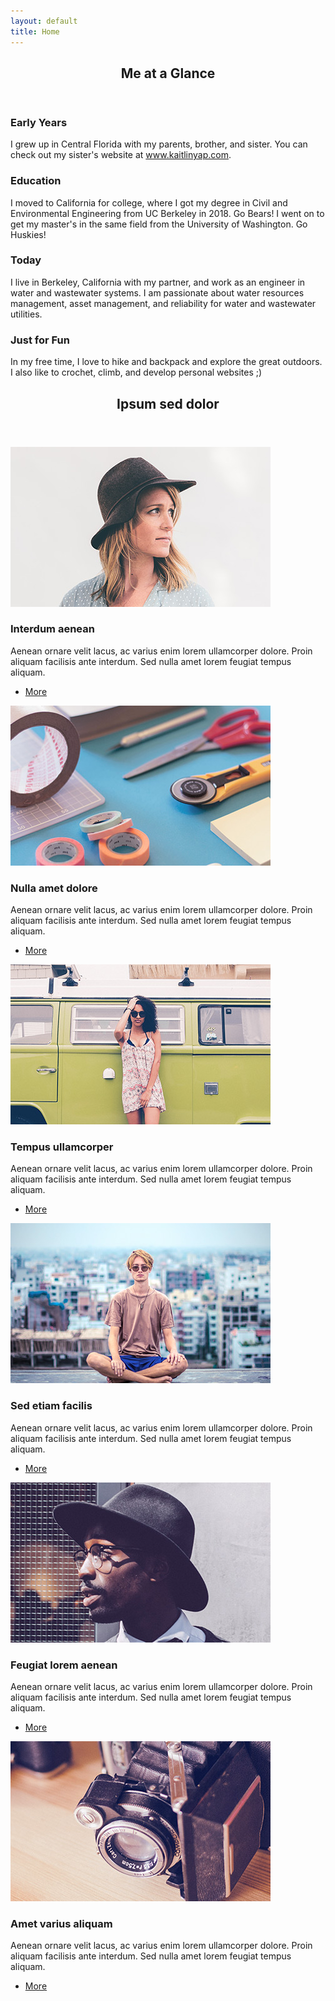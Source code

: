 ```yaml
---
layout: default
title: Home
---
```


<!-- Section -->
<section>
	<header class="major">
		<h2>Me at a Glance</h2>
	</header>
	<div class="features">
		<article>
			<span class="icon fa-home"></span>
			<div class="content">
				<h3>Early Years</h3>
				<p>I grew up in Central Florida with my parents, brother, and sister. You can check out my sister's website at <a href="https://www.kaitlinyap.com">www.kaitlinyap.com</a>. </p>
			</div>
		</article>
		<article>
			<span class="icon fa-graduation-cap"></span>
			<div class="content">
				<h3>Education</h3>
				<p>I moved to California for college, where I got my degree in Civil and Environmental Engineering from UC Berkeley in 2018. Go Bears! I went on to get my master's in the same field from the University of Washington. Go Huskies!</p>
			</div>
		</article>
		<article>
			<span class="icon fa-tint"></span>
			<div class="content">
				<h3>Today</h3>
				<p>I live in Berkeley, California with my partner, and work as an engineer in water and wastewater systems. I am passionate about water resources management, asset management, and reliability for water and wastewater utilities. </p>
			</div>
		</article>
		<article>
			<span class="icon fa-tree"></span>
			<div class="content">
				<h3>Just for Fun</h3>
				<p>In my free time, I love to hike and backpack and explore the great outdoors. I also like to crochet, climb, and develop personal websites ;)</p>
			</div>
		</article>
	</div>
</section>

<!-- Section -->
<section>
	<header class="major">
		<h2>Ipsum sed dolor</h2>
	</header>
	<div class="posts">
		<article>
			<a href="#" class="image"><img src="assets/images/pic01.jpg" alt="" /></a>
			<h3>Interdum aenean</h3>
			<p>Aenean ornare velit lacus, ac varius enim lorem ullamcorper dolore. Proin aliquam facilisis ante interdum. Sed nulla amet lorem feugiat tempus aliquam.</p>
			<ul class="actions">
				<li><a href="#" class="button">More</a></li>
			</ul>
		</article>
		<article>
			<a href="#" class="image"><img src="assets/images/pic02.jpg" alt="" /></a>
			<h3>Nulla amet dolore</h3>
			<p>Aenean ornare velit lacus, ac varius enim lorem ullamcorper dolore. Proin aliquam facilisis ante interdum. Sed nulla amet lorem feugiat tempus aliquam.</p>
			<ul class="actions">
				<li><a href="#" class="button">More</a></li>
			</ul>
		</article>
		<article>
			<a href="#" class="image"><img src="assets/images/pic03.jpg" alt="" /></a>
			<h3>Tempus ullamcorper</h3>
			<p>Aenean ornare velit lacus, ac varius enim lorem ullamcorper dolore. Proin aliquam facilisis ante interdum. Sed nulla amet lorem feugiat tempus aliquam.</p>
			<ul class="actions">
				<li><a href="#" class="button">More</a></li>
			</ul>
		</article>
		<article>
			<a href="#" class="image"><img src="assets/images/pic04.jpg" alt="" /></a>
			<h3>Sed etiam facilis</h3>
			<p>Aenean ornare velit lacus, ac varius enim lorem ullamcorper dolore. Proin aliquam facilisis ante interdum. Sed nulla amet lorem feugiat tempus aliquam.</p>
			<ul class="actions">
				<li><a href="#" class="button">More</a></li>
			</ul>
		</article>
		<article>
			<a href="#" class="image"><img src="assets/images/pic05.jpg" alt="" /></a>
			<h3>Feugiat lorem aenean</h3>
			<p>Aenean ornare velit lacus, ac varius enim lorem ullamcorper dolore. Proin aliquam facilisis ante interdum. Sed nulla amet lorem feugiat tempus aliquam.</p>
			<ul class="actions">
				<li><a href="#" class="button">More</a></li>
			</ul>
		</article>
		<article>
			<a href="#" class="image"><img src="assets/images/pic06.jpg" alt="" /></a>
			<h3>Amet varius aliquam</h3>
			<p>Aenean ornare velit lacus, ac varius enim lorem ullamcorper dolore. Proin aliquam facilisis ante interdum. Sed nulla amet lorem feugiat tempus aliquam.</p>
			<ul class="actions">
				<li><a href="#" class="button">More</a></li>
			</ul>
		</article>
	</div>
</section>
